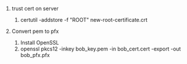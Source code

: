 1. trust cert on server
    1. certutil -addstore -f "ROOT" new-root-certificate.crt

1. Convert pem to pfx
    1. Install OpenSSL
    1. openssl pkcs12 -inkey bob_key.pem -in bob_cert.cert -export -out bob_pfx.pfx
